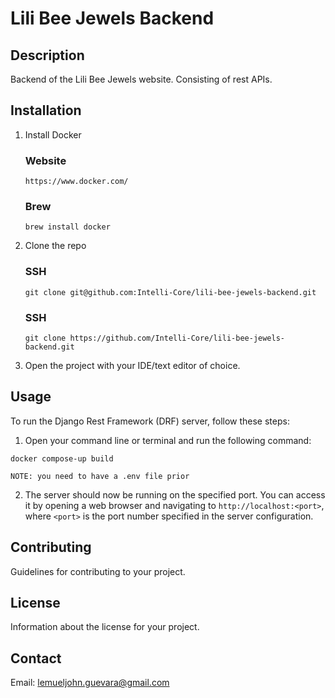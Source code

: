 # Lili Bee Jewels Backend

## Description

Backend of the Lili Bee Jewels website. Consisting of rest APIs.

## Installation
1. Install Docker
   ### Website
   ```
   https://www.docker.com/
   ```
   ### Brew
   ```
   brew install docker
   ```

2. Clone the repo
    ### SSH
    ```
    git clone git@github.com:Intelli-Core/lili-bee-jewels-backend.git
    ```

    ### SSH
    ```
    git clone https://github.com/Intelli-Core/lili-bee-jewels-backend.git
    ```
3. Open the project with your IDE/text editor of choice.

## Usage

To run the Django Rest Framework (DRF) server, follow these steps:

1. Open your command line or terminal and run the following command:
```
docker compose-up build

NOTE: you need to have a .env file prior
```

2. The server should now be running on the specified port. You can access it by opening a web browser and navigating to `http://localhost:<port>`, where `<port>` is the port number specified in the server configuration.

## Contributing

Guidelines for contributing to your project.

## License

Information about the license for your project.

## Contact
Email: lemueljohn.guevara@gmail.com

